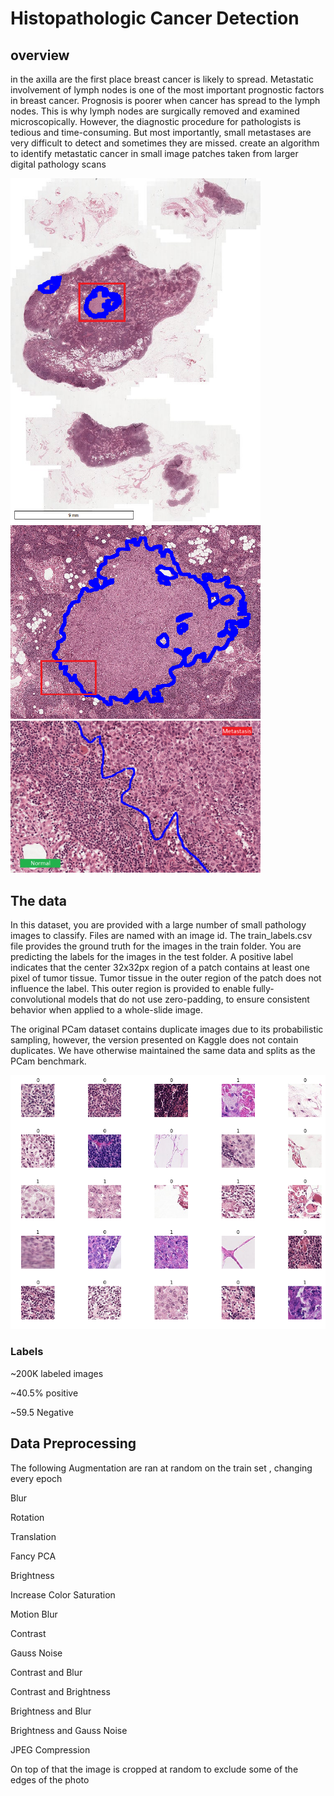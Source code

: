 # Histopathologic Cancer Detection

## overview
in the axilla are the first place breast cancer is likely to spread. Metastatic involvement of lymph nodes is one of the most important prognostic factors in breast cancer. Prognosis is poorer when cancer has spread to the lymph nodes. This is why lymph nodes are surgically removed and examined microscopically. However, the diagnostic procedure for pathologists is tedious and time-consuming. But most importantly, small metastases are very difficult to detect and sometimes they are missed.
create an algorithm to identify metastatic cancer in small image patches taken from larger digital pathology scans

<img src="images/explore1.png" width=400/>
<img src="images/explore2.png" width=400>
<img src="images/explore3.png" width=400>

## The data
In this dataset, you are provided with a large number of small pathology images to classify. Files are named with an image id. The train_labels.csv file provides the ground truth for the images in the train folder. You are predicting the labels for the images in the test folder. A positive label indicates that the center 32x32px region of a patch contains at least one pixel of tumor tissue. Tumor tissue in the outer region of the patch does not influence the label. This outer region is provided to enable fully-convolutional models that do not use zero-padding, to ensure consistent behavior when applied to a whole-slide image.

The original PCam dataset contains duplicate images due to its probabilistic sampling, however, the version presented on Kaggle does not contain duplicates. We have otherwise maintained the same data and splits as the PCam benchmark.

<img src="images/examples.png" alt="drawing" width="800"/>


### Labels
~200K labeled images

~40.5% positive

~59.5 Negative


## Data Preprocessing

The following Augmentation are ran at random on the train set , changing every epoch

Blur

Rotation 

Translation 

Fancy PCA 

Brightness 

Increase Color Saturation 

Motion Blur 

Contrast 

Gauss Noise 

Contrast and Blur 

Contrast and Brightness 

Brightness and Blur 

Brightness and Gauss Noise 

JPEG Compression 

On top of that the image is cropped at random to exclude some of the edges of the photo

